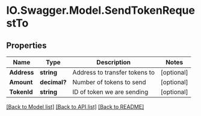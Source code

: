 # IO.Swagger.Model.SendTokenRequestTo
## Properties

Name | Type | Description | Notes
------------ | ------------- | ------------- | -------------
**Address** | **string** | Address to transfer tokens to | [optional] 
**Amount** | **decimal?** | Number of tokens to send | [optional] 
**TokenId** | **string** | ID of token we are sending | [optional] 

[[Back to Model list]](../README.md#documentation-for-models) [[Back to API list]](../README.md#documentation-for-api-endpoints) [[Back to README]](../README.md)

